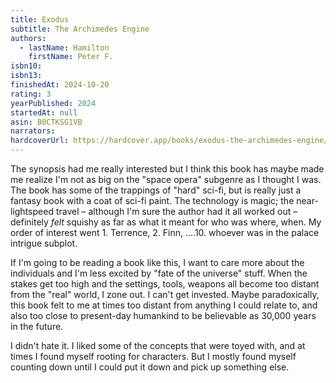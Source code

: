 ```yaml
---
title: Exodus
subtitle: The Archimedes Engine
authors:
  - lastName: Hamilton
    firstName: Peter F.
isbn10:
isbn13:
finishedAt: 2024-10-20
rating: 3
yearPublished: 2024
startedAt: null
asin: B0CTKSG1VB
narrators:
hardcoverUrl: https://hardcover.app/books/exodus-the-archimedes-engine/editions/31549094
---
```


The synopsis had me really interested but I think this book has maybe made me realize I'm not as big on the "space opera" subgenre as I thought I was. The book has some of the trappings of "hard" sci-fi, but is really just a fantasy book with a coat of sci-fi paint. The technology is magic; the near-lightspeed travel – although I'm sure the author had it all worked out – definitely _felt_ squishy as far as what it meant for who was where, when. My order of interest went 1. Terrence, 2. Finn, ….10. whoever was in the palace intrigue subplot.

If I'm going to be reading a book like this, I want to care more about the individuals and I'm less excited by "fate of the universe" stuff. When the stakes get too high and the settings, tools, weapons all become too distant from the "real" world, I zone out. I can't get invested. Maybe paradoxically, this book felt to me at times too distant from anything I could relate to, and also too close to present-day humankind to be believable as 30,000 years in the future.

I didn't hate it. I liked some of the concepts that were toyed with, and at times I found myself rooting for characters. But I mostly found myself counting down until I could put it down and pick up something else.
